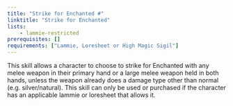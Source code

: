 ```yaml
---
title: "Strike for Enchanted #"
linktitle: "Strike for Enchanted"
lists:
    - lammie-restricted
prerequisites: []
requirements: ["Lammie, Loresheet or High Magic Sigil"]
---
```

This skill allows a character to choose to strike for Enchanted with any melee weapon in their primary hand or a large melee weapon held in both hands, unless the weapon already does a damage type other than normal (e.g. silver/natural). This skill can only be used or purchased if the character has an applicable lammie or loresheet that allows it.